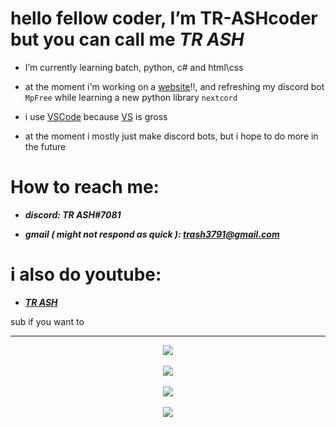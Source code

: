 # hello fellow coder, I’m TR-ASHcoder but you can call me *TR ASH*
- I’m currently learning batch, python, c# and html\css 


- at the moment i'm working on a [website](https://deznats.000webhostapp.com/)!!, and refreshing my discord bot `MpFree` while learning a new python library `nextcord`


- i use [VSCode](https://code.visualstudio.com/docs/?dv=win) because [VS](https://www.google.com/search?q=shit&sxsrf=ALiCzsa1b56wH9vLVv6gyemEGeZG3aZgyA:1655197336692&source=lnms&tbm=isch&sa=X&ved=2ahUKEwjUjaXKyqz4AhVI4nMBHS0DC1UQ_AUoAXoECAEQAw) is gross


- at the moment i mostly just make discord bots, but i hope to do more in the future


# How to reach me: 

- ***discord: TR ASH#7081***

- ***gmail ( might not respond as quick ): trash3791@gmail.com***

# i also do youtube:

- [***TR ASH***](https://youtube.com/channel/UCnCUHqT1Jo_JDEtfS07g42g)

sub if you want to








____


<p align="center">
  <img src="https://github-readme-stats.vercel.app/api?username=TR-ASHcoder&theme=tokyonight" />
  <br/>
  <br/> 
  <img src="https://github-readme-stats-eight-theta.vercel.app/api/top-langs/?username=TR-ASHcoder&layout=Demo&exclude_lang=ruby&theme=tokyonight" />
  <br/>
  <br/> 
  <img src="https://discord.c99.nl/widget/theme-4/385354004114178050.png"/>
  <br />
  <br />
  <img src="https://komarev.com/ghpvc/?username=TR-ASHcoder&style=flat&color=red"/>
</p>








